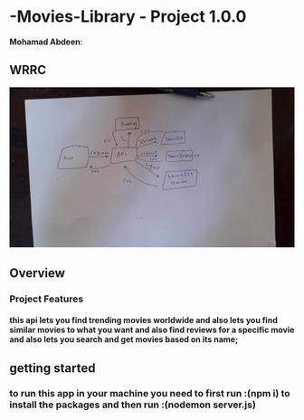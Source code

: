
# -Movies-Library - Project 1.0.0

**Mohamad Abdeen**:

## WRRC

![WRRC](./assets/wrrc.jpg)

## Overview

### Project Features

#### this api lets you find trending movies worldwide and also lets you find similar movies to what you want and also find reviews for a specific movie and also lets you search and get movies based on its name;

## getting started

### to run this app in your machine you need to first run :(npm i) to install the packages and then run :(nodemon server.js)


